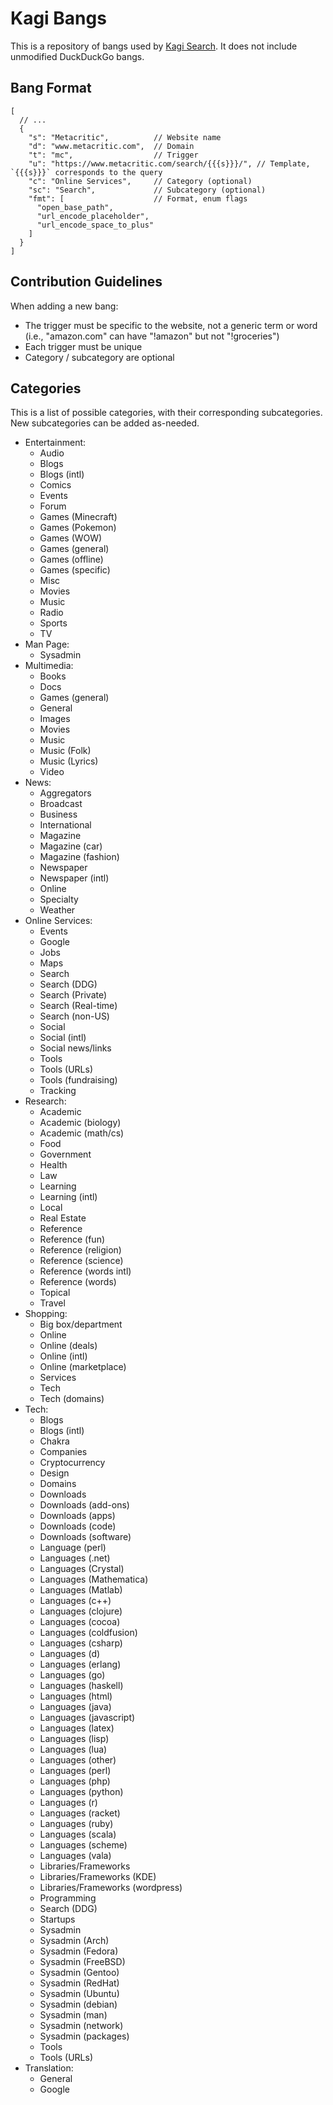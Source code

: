 # Kagi Bangs

This is a repository of bangs used by [Kagi Search](https://kagi.com). It does not include unmodified DuckDuckGo bangs.

## Bang Format

```jsonc
[
  // ...
  {
    "s": "Metacritic",          // Website name
    "d": "www.metacritic.com",  // Domain
    "t": "mc",                  // Trigger
    "u": "https://www.metacritic.com/search/{{{s}}}/", // Template, `{{{s}}}` corresponds to the query
    "c": "Online Services",     // Category (optional)
    "sc": "Search",             // Subcategory (optional)
    "fmt": [                    // Format, enum flags
      "open_base_path",
      "url_encode_placeholder",
      "url_encode_space_to_plus"
    ]
  }
]
```

## Contribution Guidelines

When adding a new bang:
- The trigger must be specific to the website, not a generic term or word
  (i.e., "amazon.com" can have "!amazon" but not "!groceries")
- Each trigger must be unique
- Category / subcategory are optional

## Categories

This is a list of possible categories, with their corresponding subcategories. New subcategories can be added as-needed.

- Entertainment:
  - Audio
  - Blogs
  - Blogs (intl)
  - Comics
  - Events
  - Forum
  - Games (Minecraft)
  - Games (Pokemon)
  - Games (WOW)
  - Games (general)
  - Games (offline)
  - Games (specific)
  - Misc
  - Movies
  - Music
  - Radio
  - Sports
  - TV
- Man Page:
  - Sysadmin
- Multimedia:
  - Books
  - Docs
  - Games (general)
  - General
  - Images
  - Movies
  - Music
  - Music (Folk)
  - Music (Lyrics)
  - Video
- News:
  - Aggregators
  - Broadcast
  - Business
  - International
  - Magazine
  - Magazine (car)
  - Magazine (fashion)
  - Newspaper
  - Newspaper (intl)
  - Online
  - Specialty
  - Weather
- Online Services:
  - Events
  - Google
  - Jobs
  - Maps
  - Search
  - Search (DDG)
  - Search (Private)
  - Search (Real-time)
  - Search (non-US)
  - Social
  - Social (intl)
  - Social news/links
  - Tools
  - Tools (URLs)
  - Tools (fundraising)
  - Tracking
- Research:
  - Academic
  - Academic (biology)
  - Academic (math/cs)
  - Food
  - Government
  - Health
  - Law
  - Learning
  - Learning (intl)
  - Local
  - Real Estate
  - Reference
  - Reference (fun)
  - Reference (religion)
  - Reference (science)
  - Reference (words intl)
  - Reference (words)
  - Topical
  - Travel
- Shopping:
  - Big box/department
  - Online
  - Online (deals)
  - Online (intl)
  - Online (marketplace)
  - Services
  - Tech
  - Tech (domains)
- Tech:
  - Blogs
  - Blogs (intl)
  - Chakra
  - Companies
  - Cryptocurrency
  - Design
  - Domains
  - Downloads
  - Downloads (add-ons)
  - Downloads (apps)
  - Downloads (code)
  - Downloads (software)
  - Language (perl)
  - Languages (.net)
  - Languages (Crystal)
  - Languages (Mathematica)
  - Languages (Matlab)
  - Languages (c++)
  - Languages (clojure)
  - Languages (cocoa)
  - Languages (coldfusion)
  - Languages (csharp)
  - Languages (d)
  - Languages (erlang)
  - Languages (go)
  - Languages (haskell)
  - Languages (html)
  - Languages (java)
  - Languages (javascript)
  - Languages (latex)
  - Languages (lisp)
  - Languages (lua)
  - Languages (other)
  - Languages (perl)
  - Languages (php)
  - Languages (python)
  - Languages (r)
  - Languages (racket)
  - Languages (ruby)
  - Languages (scala)
  - Languages (scheme)
  - Languages (vala)
  - Libraries/Frameworks
  - Libraries/Frameworks (KDE)
  - Libraries/Frameworks (wordpress)
  - Programming
  - Search (DDG)
  - Startups
  - Sysadmin
  - Sysadmin (Arch)
  - Sysadmin (Fedora)
  - Sysadmin (FreeBSD)
  - Sysadmin (Gentoo)
  - Sysadmin (RedHat)
  - Sysadmin (Ubuntu)
  - Sysadmin (debian)
  - Sysadmin (man)
  - Sysadmin (network)
  - Sysadmin (packages)
  - Tools
  - Tools (URLs)
- Translation:
  - General
  - Google
